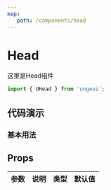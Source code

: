 ```yaml
---
map:
   path: /components/head
---
```


# Head

这里是Head组件

```js
import { UHead } from 'ungeui';
```

## 代码演示

### 基本用法

<demo src="./demo/demo.vue"
 language="vue"
 title="基本用法"
 desc="基本用法">
</demo>

## Props

| 参数  |   说明   |   类型    |   默认值    |
| :---: | :------: | :-------: | :---------: |